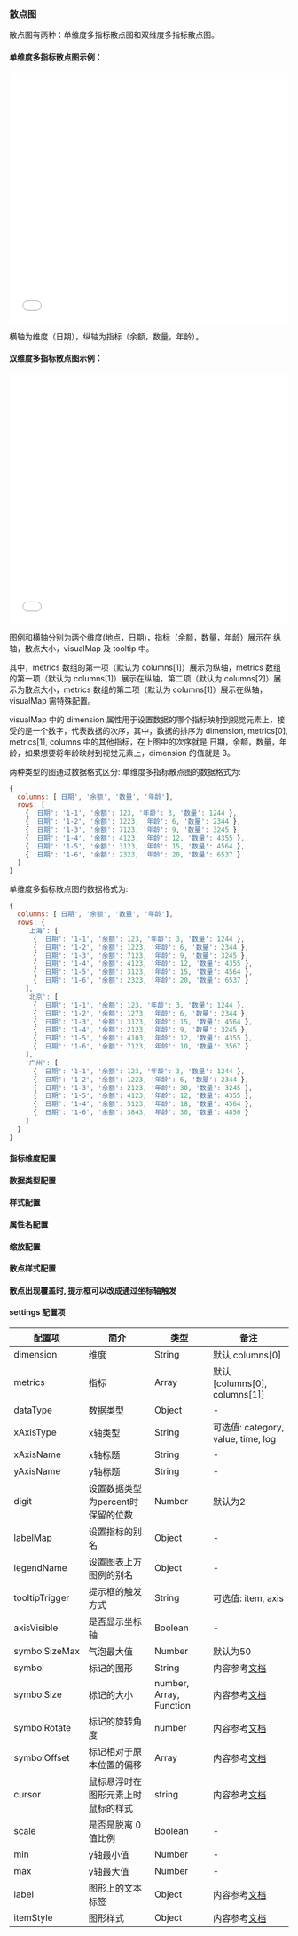 ### 散点图

散点图有两种：单维度多指标散点图和双维度多指标散点图。

#### 单维度多指标散点图示例：
<iframe width="100%" height="450" src="//jsfiddle.net/vue_echarts/1xjfgz25/embedded/result,html,js/?bodyColor=fff" allowfullscreen="allowfullscreen" frameborder="0"></iframe>

横轴为维度（日期），纵轴为指标（余额，数量，年龄）。

#### 双维度多指标散点图示例：
<iframe width="100%" height="450" src="//jsfiddle.net/vue_echarts/e0hbk316/3/embedded/result,html,js/?bodyColor=fff" allowfullscreen="allowfullscreen" frameborder="0"></iframe>

图例和横轴分别为两个维度(地点，日期)，指标（余额，数量，年龄）展示在 纵轴，散点大小，visualMap 及 tooltip 中。

其中，metrics 数组的第一项（默认为 columns[1]）展示为纵轴，metrics 数组的第一项（默认为 columns[1]）展示在纵轴，第二项（默认为 columns[2]）展示为散点大小，metrics 数组的第二项（默认为 columns[1]）展示在纵轴， visualMap 需特殊配置。

visualMap 中的 dimension 属性用于设置数据的哪个指标映射到视觉元素上，接受的是一个数字，代表数据的次序，其中，数据的排序为 dimension, metrics[0], metrics[1], columns 中的其他指标，在上图中的次序就是 日期，余额，数量，年龄，如果想要将年龄映射到视觉元素上，dimension 的值就是 3。

两种类型的图通过数据格式区分:
单维度多指标散点图的数据格式为:
```js
{
  columns: ['日期', '余额', '数量', '年龄'],
  rows: [
    { '日期': '1-1', '余额': 123, '年龄': 3, '数量': 1244 },
    { '日期': '1-2', '余额': 1223, '年龄': 6, '数量': 2344 },
    { '日期': '1-3', '余额': 7123, '年龄': 9, '数量': 3245 },
    { '日期': '1-4', '余额': 4123, '年龄': 12, '数量': 4355 },
    { '日期': '1-5', '余额': 3123, '年龄': 15, '数量': 4564 },
    { '日期': '1-6', '余额': 2323, '年龄': 20, '数量': 6537 }
  ]
}
```

单维度多指标散点图的数据格式为:
```js
{
  columns: ['日期', '余额', '数量', '年龄'],
  rows: {
    '上海': [
      { '日期': '1-1', '余额': 123, '年龄': 3, '数量': 1244 },
      { '日期': '1-2', '余额': 1223, '年龄': 6, '数量': 2344 },
      { '日期': '1-3', '余额': 7123, '年龄': 9, '数量': 3245 },
      { '日期': '1-4', '余额': 4123, '年龄': 12, '数量': 4355 },
      { '日期': '1-5', '余额': 3123, '年龄': 15, '数量': 4564 },
      { '日期': '1-6', '余额': 2323, '年龄': 20, '数量': 6537 }
    ],
    '北京': [
      { '日期': '1-1', '余额': 123, '年龄': 3, '数量': 1244 },
      { '日期': '1-2', '余额': 1273, '年龄': 6, '数量': 2344 },
      { '日期': '1-3', '余额': 3123, '年龄': 15, '数量': 4564 },
      { '日期': '1-4', '余额': 2123, '年龄': 9, '数量': 3245 },
      { '日期': '1-5', '余额': 4103, '年龄': 12, '数量': 4355 },
      { '日期': '1-6', '余额': 7123, '年龄': 10, '数量': 3567 }
    ],
    '广州': [
      { '日期': '1-1', '余额': 123, '年龄': 3, '数量': 1244 },
      { '日期': '1-2', '余额': 1223, '年龄': 6, '数量': 2344 },
      { '日期': '1-3', '余额': 2123, '年龄': 30, '数量': 3245 },
      { '日期': '1-5', '余额': 4123, '年龄': 12, '数量': 4355 },
      { '日期': '1-4', '余额': 5123, '年龄': 18, '数量': 4564 },
      { '日期': '1-6', '余额': 3843, '年龄': 30, '数量': 4850 }
    ]
  }
}
```

#### 指标维度配置

<vuep template="#set-dim-metrics"></vuep>

<script v-pre type="text/x-template" id="set-dim-metrics">
<template>
  <ve-scatter :data="chartData" :settings="chartSettings"></ve-scatter>
</template>

<script>
  module.exports = {
    created: function () {
      this.chartData = {
        columns: ['日期', '余额', '数量', '年龄'],
        rows: {
          '上海': [
            { '日期': '1-1', '余额': 123, '年龄': 3, '数量': 1244 },
            { '日期': '1-2', '余额': 1223, '年龄': 6, '数量': 2344 },
            { '日期': '1-3', '余额': 7123, '年龄': 9, '数量': 3245 },
            { '日期': '1-4', '余额': 4123, '年龄': 12, '数量': 4355 },
            { '日期': '1-5', '余额': 3123, '年龄': 15, '数量': 4564 },
            { '日期': '1-6', '余额': 2323, '年龄': 20, '数量': 6537 }
          ],
          '北京': [
            { '日期': '1-1', '余额': 123, '年龄': 3, '数量': 1244 },
            { '日期': '1-2', '余额': 1273, '年龄': 6, '数量': 2344 },
            { '日期': '1-3', '余额': 3123, '年龄': 15, '数量': 4564 },
            { '日期': '1-4', '余额': 2123, '年龄': 9, '数量': 3245 },
            { '日期': '1-5', '余额': 4103, '年龄': 12, '数量': 4355 },
            { '日期': '1-6', '余额': 7123, '年龄': 10, '数量': 3567 }
          ],
          '广州': [
            { '日期': '1-1', '余额': 123, '年龄': 3, '数量': 1244 },
            { '日期': '1-2', '余额': 1223, '年龄': 6, '数量': 2344 },
            { '日期': '1-3', '余额': 2123, '年龄': 30, '数量': 3245 },
            { '日期': '1-5', '余额': 4123, '年龄': 12, '数量': 4355 },
            { '日期': '1-4', '余额': 5123, '年龄': 18, '数量': 4564 },
            { '日期': '1-6', '余额': 3843, '年龄': 30, '数量': 4850 }
          ]
        }
      }
      this.chartSettings = {
        dimension: '日期',
        metrics: ['年龄', '数量']
      }
    }
  }
</script>
</script>

#### 数据类型配置

<vuep template="#set-data-type"></vuep>

<script v-pre type="text/x-template" id="set-data-type">
<template>
  <ve-scatter :data="chartData" :settings="chartSettings"></ve-scatter>
</template>

<script>
  module.exports = {
    created: function () {
      this.chartData = {
        columns: ['日期', '余额', '数量', '年龄'],
        rows: {
          '上海': [
            { '日期': '1-1', '余额': 123, '年龄': 3, '数量': 1244 },
            { '日期': '1-2', '余额': 1223, '年龄': 6, '数量': 2344 },
            { '日期': '1-3', '余额': 7123, '年龄': 9, '数量': 3245 },
            { '日期': '1-4', '余额': 4123, '年龄': 12, '数量': 4355 },
            { '日期': '1-5', '余额': 3123, '年龄': 15, '数量': 4564 },
            { '日期': '1-6', '余额': 2323, '年龄': 20, '数量': 6537 }
          ],
          '北京': [
            { '日期': '1-1', '余额': 123, '年龄': 3, '数量': 1244 },
            { '日期': '1-2', '余额': 1273, '年龄': 6, '数量': 2344 },
            { '日期': '1-3', '余额': 3123, '年龄': 15, '数量': 4564 },
            { '日期': '1-4', '余额': 2123, '年龄': 9, '数量': 3245 },
            { '日期': '1-5', '余额': 4103, '年龄': 12, '数量': 4355 },
            { '日期': '1-6', '余额': 7123, '年龄': 10, '数量': 3567 }
          ],
          '广州': [
            { '日期': '1-1', '余额': 123, '年龄': 3, '数量': 1244 },
            { '日期': '1-2', '余额': 1223, '年龄': 6, '数量': 2344 },
            { '日期': '1-3', '余额': 2123, '年龄': 30, '数量': 3245 },
            { '日期': '1-5', '余额': 4123, '年龄': 12, '数量': 4355 },
            { '日期': '1-4', '余额': 5123, '年龄': 18, '数量': 4564 },
            { '日期': '1-6', '余额': 3843, '年龄': 30, '数量': 4850 }
          ]
        }
      }
      this.chartSettings = {
        dataType: {
          '余额': 'KMB',
          '年龄': 'percent',
          '数量': 'normal'
        }
      }
    }
  }
</script>
</script>

#### 样式配置

<vuep template="#set-style"></vuep>

<script v-pre type="text/x-template" id="set-style">
<template>
  <ve-scatter :data="chartData" :settings="chartSettings"></ve-scatter>
</template>

<script>
  module.exports = {
    created: function () {
      this.chartData = {
        columns: ['日期', '余额', '数量', '年龄'],
        rows: {
          '上海': [
            { '日期': '1-1', '余额': 123, '年龄': 3, '数量': 1244 },
            { '日期': '1-2', '余额': 1223, '年龄': 6, '数量': 2344 },
            { '日期': '1-3', '余额': 7123, '年龄': 9, '数量': 3245 },
            { '日期': '1-4', '余额': 4123, '年龄': 12, '数量': 4355 },
            { '日期': '1-5', '余额': 3123, '年龄': 15, '数量': 4564 },
            { '日期': '1-6', '余额': 2323, '年龄': 20, '数量': 6537 }
          ],
          '北京': [
            { '日期': '1-1', '余额': 123, '年龄': 3, '数量': 1244 },
            { '日期': '1-2', '余额': 1273, '年龄': 6, '数量': 2344 },
            { '日期': '1-3', '余额': 3123, '年龄': 15, '数量': 4564 },
            { '日期': '1-4', '余额': 2123, '年龄': 9, '数量': 3245 },
            { '日期': '1-5', '余额': 4103, '年龄': 12, '数量': 4355 },
            { '日期': '1-6', '余额': 7123, '年龄': 10, '数量': 3567 }
          ],
          '广州': [
            { '日期': '1-1', '余额': 123, '年龄': 3, '数量': 1244 },
            { '日期': '1-2', '余额': 1223, '年龄': 6, '数量': 2344 },
            { '日期': '1-3', '余额': 2123, '年龄': 30, '数量': 3245 },
            { '日期': '1-5', '余额': 4123, '年龄': 12, '数量': 4355 },
            { '日期': '1-4', '余额': 5123, '年龄': 18, '数量': 4564 },
            { '日期': '1-6', '余额': 3843, '年龄': 30, '数量': 4850 }
          ]
        }
      }
      this.chartSettings = {
        label: {
          emphasis: {
            show: true,
            position: 'top',
            formatter (param) {
              return param.data.value[0]
            }
          }
        },
        itemStyle: {
          normal: {
            opacity: 0.8,
            shadowBlur: 10,
            shadowOffsetX: 0,
            shadowOffsetY: 0
          }
        }
      }
    }
  }
</script>
</script>

#### 属性名配置

<vuep template="#set-label"></vuep>

<script v-pre type="text/x-template" id="set-label">
<template>
  <ve-scatter :data="chartData" :settings="chartSettings"></ve-scatter>
</template>

<script>
  module.exports = {
    created: function () {
      this.chartData = {
        columns: ['日期', '余额', '数量', '年龄'],
        rows: {
          '上海': [
            { '日期': '1-1', '余额': 123, '年龄': 3, '数量': 1244 },
            { '日期': '1-2', '余额': 1223, '年龄': 6, '数量': 2344 },
            { '日期': '1-3', '余额': 7123, '年龄': 9, '数量': 3245 },
            { '日期': '1-4', '余额': 4123, '年龄': 12, '数量': 4355 },
            { '日期': '1-5', '余额': 3123, '年龄': 15, '数量': 4564 },
            { '日期': '1-6', '余额': 2323, '年龄': 20, '数量': 6537 }
          ],
          '北京': [
            { '日期': '1-1', '余额': 123, '年龄': 3, '数量': 1244 },
            { '日期': '1-2', '余额': 1273, '年龄': 6, '数量': 2344 },
            { '日期': '1-3', '余额': 3123, '年龄': 15, '数量': 4564 },
            { '日期': '1-4', '余额': 2123, '年龄': 9, '数量': 3245 },
            { '日期': '1-5', '余额': 4103, '年龄': 12, '数量': 4355 },
            { '日期': '1-6', '余额': 7123, '年龄': 10, '数量': 3567 }
          ],
          '广州': [
            { '日期': '1-1', '余额': 123, '年龄': 3, '数量': 1244 },
            { '日期': '1-2', '余额': 1223, '年龄': 6, '数量': 2344 },
            { '日期': '1-3', '余额': 2123, '年龄': 30, '数量': 3245 },
            { '日期': '1-5', '余额': 4123, '年龄': 12, '数量': 4355 },
            { '日期': '1-4', '余额': 5123, '年龄': 18, '数量': 4564 },
            { '日期': '1-6', '余额': 3843, '年龄': 30, '数量': 4850 }
          ]
        }
      }
      this.chartSettings = {
        legendName: {
          '上海': '上海1'
        },
        labelMap: {
          '余额': 'balance'
        }
      }
    }
  }
</script>
</script>

#### 缩放配置

<vuep template="#set-scale"></vuep>

<script v-pre type="text/x-template" id="set-scale">
<template>
  <ve-scatter :data="chartData" :settings="chartSettings"></ve-scatter>
</template>

<script>
  module.exports = {
    created: function () {
      this.chartData = {
        columns: ['日期', '余额', '数量', '年龄'],
        rows: {
          '上海': [
            { '日期': '1-1', '余额': 1230, '年龄': 3, '数量': 1244 },
            { '日期': '1-2', '余额': 1223, '年龄': 6, '数量': 2344 },
            { '日期': '1-3', '余额': 7123, '年龄': 9, '数量': 3245 },
            { '日期': '1-4', '余额': 4123, '年龄': 12, '数量': 4355 },
            { '日期': '1-5', '余额': 3123, '年龄': 15, '数量': 4564 },
            { '日期': '1-6', '余额': 2323, '年龄': 20, '数量': 6537 }
          ],
          '北京': [
            { '日期': '1-1', '余额': 1230, '年龄': 3, '数量': 1244 },
            { '日期': '1-2', '余额': 1273, '年龄': 6, '数量': 2344 },
            { '日期': '1-3', '余额': 3123, '年龄': 15, '数量': 4564 },
            { '日期': '1-4', '余额': 2123, '年龄': 9, '数量': 3245 },
            { '日期': '1-5', '余额': 4103, '年龄': 12, '数量': 4355 },
            { '日期': '1-6', '余额': 7123, '年龄': 10, '数量': 3567 }
          ],
          '广州': [
            { '日期': '1-1', '余额': 1230, '年龄': 3, '数量': 1244 },
            { '日期': '1-2', '余额': 1223, '年龄': 6, '数量': 2344 },
            { '日期': '1-3', '余额': 2123, '年龄': 30, '数量': 3245 },
            { '日期': '1-5', '余额': 4123, '年龄': 12, '数量': 4355 },
            { '日期': '1-4', '余额': 5123, '年龄': 18, '数量': 4564 },
            { '日期': '1-6', '余额': 3843, '年龄': 30, '数量': 4850 }
          ]
        }
      }
      this.chartSettings = {
        scale: true,
        max: 10000
      }
    }
  }
</script>
</script>

#### 散点样式配置

<vuep template="#set-symbol"></vuep>

<script v-pre type="text/x-template" id="set-symbol">
<template>
  <ve-scatter :data="chartData" :settings="chartSettings"></ve-scatter>
</template>

<script>
  module.exports = {
    created: function () {
      this.chartData = {
        columns: ['日期', '余额', '数量', '年龄'],
        rows: {
          '上海': [
            { '日期': '1-1', '余额': 1230, '年龄': 3, '数量': 1244 },
            { '日期': '1-2', '余额': 1223, '年龄': 6, '数量': 2344 },
            { '日期': '1-3', '余额': 7123, '年龄': 9, '数量': 3245 },
            { '日期': '1-4', '余额': 4123, '年龄': 12, '数量': 4355 },
            { '日期': '1-5', '余额': 3123, '年龄': 15, '数量': 4564 },
            { '日期': '1-6', '余额': 2323, '年龄': 20, '数量': 6537 }
          ],
          '北京': [
            { '日期': '1-1', '余额': 1230, '年龄': 3, '数量': 1244 },
            { '日期': '1-2', '余额': 1273, '年龄': 6, '数量': 2344 },
            { '日期': '1-3', '余额': 3123, '年龄': 15, '数量': 4564 },
            { '日期': '1-4', '余额': 2123, '年龄': 9, '数量': 3245 },
            { '日期': '1-5', '余额': 4103, '年龄': 12, '数量': 4355 },
            { '日期': '1-6', '余额': 7123, '年龄': 10, '数量': 3567 }
          ],
          '广州': [
            { '日期': '1-1', '余额': 1230, '年龄': 3, '数量': 1244 },
            { '日期': '1-2', '余额': 1223, '年龄': 6, '数量': 2344 },
            { '日期': '1-3', '余额': 2123, '年龄': 30, '数量': 3245 },
            { '日期': '1-5', '余额': 4123, '年龄': 12, '数量': 4355 },
            { '日期': '1-4', '余额': 5123, '年龄': 18, '数量': 4564 },
            { '日期': '1-6', '余额': 3843, '年龄': 30, '数量': 4850 }
          ]
        }
      }
      this.chartSettings = {
        symbol: 'rect',
        symbolSizeMax: 30,
        symbolRotate: 45,
        symbolOffset: [10, 10]
      }
    }
  }
</script>
</script>

#### 散点出现覆盖时, 提示框可以改成通过坐标轴触发

<vuep template="#set-trigger"></vuep>

<script v-pre type="text/x-template" id="set-trigger">
<template>
  <ve-scatter :data="chartData" :settings="chartSettings"></ve-scatter>
</template>

<script>
  module.exports = {
    created: function () {
      this.chartData = {
        columns: ['日期', '余额', '数量', '年龄'],
        rows: {
          '上海': [
            { '日期': '1-1', '余额': 1230, '年龄': 3, '数量': 1244 },
            { '日期': '1-2', '余额': 1223, '年龄': 6, '数量': 2344 },
            { '日期': '1-3', '余额': 7123, '年龄': 9, '数量': 3245 },
            { '日期': '1-4', '余额': 4123, '年龄': 12, '数量': 4355 },
            { '日期': '1-5', '余额': 3123, '年龄': 15, '数量': 4564 },
            { '日期': '1-6', '余额': 2323, '年龄': 20, '数量': 6537 }
          ],
          '北京': [
            { '日期': '1-1', '余额': 1230, '年龄': 3, '数量': 1244 },
            { '日期': '1-2', '余额': 1273, '年龄': 6, '数量': 2344 },
            { '日期': '1-3', '余额': 3123, '年龄': 15, '数量': 4564 },
            { '日期': '1-4', '余额': 2123, '年龄': 9, '数量': 3245 },
            { '日期': '1-5', '余额': 4103, '年龄': 12, '数量': 4355 },
            { '日期': '1-6', '余额': 7123, '年龄': 10, '数量': 3567 }
          ]
        }
      }
      this.chartSettings = {
        tooltipTrigger: 'axis'
      }
    }
  }
</script>
</script>


#### settings 配置项

| 配置项 | 简介 | 类型 | 备注 |
| --- | --- | --- | --- |
| dimension | 维度 | String | 默认 columns[0] |
| metrics | 指标 | Array | 默认 [columns[0], columns[1]] |
| dataType | 数据类型 | Object | - |
| xAxisType | x轴类型 | String | 可选值: category, value, time, log |
| xAxisName | x轴标题 | String | - |
| yAxisName | y轴标题 | String | - |
| digit | 设置数据类型为percent时保留的位数 | Number | 默认为2 |
| labelMap | 设置指标的别名 | Object | - |
| legendName | 设置图表上方图例的别名 | Object | - |
| tooltipTrigger | 提示框的触发方式 | String | 可选值: item, axis |
| axisVisible | 是否显示坐标轴 | Boolean | - |
| symbolSizeMax | 气泡最大值 | Number | 默认为50 |
| symbol | 标记的图形 | String | 内容参考[文档](http://echarts.baidu.com/option.html#series-scatter.symbol) |
| symbolSize | 标记的大小 | number, Array, Function | 内容参考[文档](http://echarts.baidu.com/option.html#series-scatter.symbolSize) |
| symbolRotate | 标记的旋转角度 | number | 内容参考[文档](http://echarts.baidu.com/option.html#series-scatter.symbolRotate) |
| symbolOffset | 标记相对于原本位置的偏移 | Array | 内容参考[文档](http://echarts.baidu.com/option.html#series-scatter.symbolOffset) |
| cursor | 鼠标悬浮时在图形元素上时鼠标的样式 | string | 内容参考[文档](http://echarts.baidu.com/option.html#series-scatter.cursor) |
| scale | 是否是脱离 0 值比例 | Boolean | - |
| min | y轴最小值 | Number | - |
| max | y轴最大值 | Number | - |
| label | 图形上的文本标签 | Object | 内容参考[文档](http://echarts.baidu.com/option.html#series-scatter.label) |
| itemStyle | 图形样式 | Object | 内容参考[文档](http://echarts.baidu.com/option.html#series-scatter.itemStyle) |
